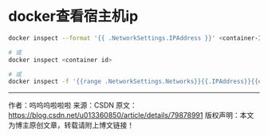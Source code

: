 # docker查看宿主机ip

```bash
docker inspect --format '{{ .NetworkSettings.IPAddress }}' <container-ID> 

# 或
docker inspect <container id> 

# 或
docker inspect -f '{{range .NetworkSettings.Networks}}{{.IPAddress}}{{end}}' container_name_or_id
```
--------------------- 
作者：呜呜呜啦啦啦 
来源：CSDN 
原文：https://blog.csdn.net/u013360850/article/details/79878991 
版权声明：本文为博主原创文章，转载请附上博文链接！